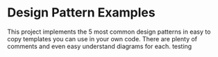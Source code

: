 Design Pattern Examples
=======================

This project implements the 5 most common design patterns in easy to copy templates you can use in your own code. There are plenty of comments and even easy understand diagrams for each.
testing
